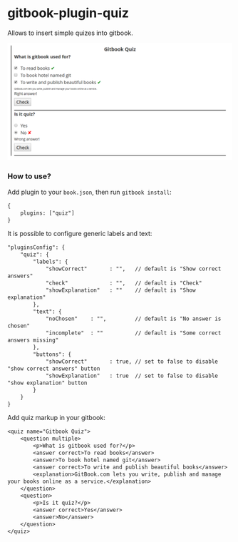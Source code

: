 # gitbook-plugin-quiz
Allows to insert simple quizes into gitbook.

![Link](screenshot.png)

### How to use?

Add plugin to your `book.json`, then run `gitbook install`:

```
{
    plugins: ["quiz"]
}
```

It is possible to configure generic labels and text:

```
"pluginsConfig": {
    "quiz": {
        "labels": {
            "showCorrect"       : "",   // default is "Show correct answers"
            "check"             : "",   // default is "Check"
            "showExplanation"   : ""    // default is "Show explanation"
        },
        "text": {
            "noChosen"    : "",         // default is "No answer is chosen"
            "incomplete"  : ""          // default is "Some correct answers missing"
        },
        "buttons": {
            "showCorrect"       : true, // set to false to disable "show correct answers" button
            "showExplanation"   : true  // set to false to disable "show explanation" button
        }
    }
}
```

Add quiz markup in your gitbook:

```
<quiz name="Gitbook Quiz">
    <question multiple>
        <p>What is gitbook used for?</p>
        <answer correct>To read books</answer>
        <answer>To book hotel named git</answer>
        <answer correct>To write and publish beautiful books</answer>
        <explanation>GitBook.com lets you write, publish and manage your books online as a service.</explanation>
    </question>
    <question>
        <p>Is it quiz?</p>
        <answer correct>Yes</answer>
        <answer>No</answer>
    </question>
</quiz>
```
